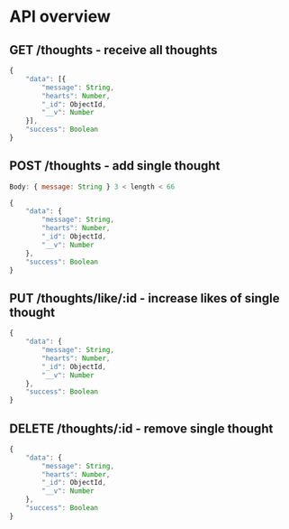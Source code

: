 # API overview

## GET /thoughts - receive all thoughts

```JavaScript
{
    "data": [{
        "message": String,
        "hearts": Number,
        "_id": ObjectId,
        "__v": Number
    }],
    "success": Boolean
}
```

## POST /thoughts - add single thought

```JavaScript
Body: { message: String } 3 < length < 66

{
    "data": {
        "message": String,
        "hearts": Number,
        "_id": ObjectId,
        "__v": Number
    },
    "success": Boolean
}
```

## PUT /thoughts/like/:id - increase likes of single thought

```JavaScript
{
    "data": {
        "message": String,
        "hearts": Number,
        "_id": ObjectId,
        "__v": Number
    },
    "success": Boolean
}
```

## DELETE /thoughts/:id - remove single thought

```JavaScript
{
    "data": {
        "message": String,
        "hearts": Number,
        "_id": ObjectId,
        "__v": Number
    },
    "success": Boolean
}
```
